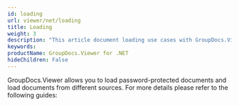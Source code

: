 ```yaml
---
id: loading
url: viewer/net/loading
title: Loading
weight: 3
description: "This article document loading use cases with GroupDocs.Viewer within your .NET applications."
keywords: 
productName: GroupDocs.Viewer for .NET
hideChildren: False
---
```

GroupDocs.Viewer allows you to load password-protected documents and load documents from different sources. For more details please refer to the following guides:
